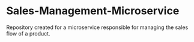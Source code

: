 # Sales-Management-Microservice
 Repository created for a microservice responsible for managing the sales flow of a product.
